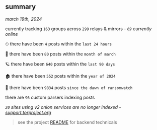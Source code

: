 
## summary
_march 19th, 2024_

currently tracking `163` groups across `299` relays & mirrors - _`69` currently online_

⏲ there have been `4` posts within the `last 24 hours`

🦈 there have been `80` posts within the `month of march`

🪐 there have been `640` posts within the `last 90 days`

🏚 there have been `552` posts within the `year of 2024`

🦕 there have been `9834` posts `since the dawn of ransomwatch`

there are `96` custom parsers indexing posts

_`20` sites using v2 onion services are no longer indexed - [support.torproject.org](https://support.torproject.org/onionservices/v2-deprecation/)_

> see the project [README](https://github.com/joshhighet/ransomwatch#ransomwatch--) for backend technicals
